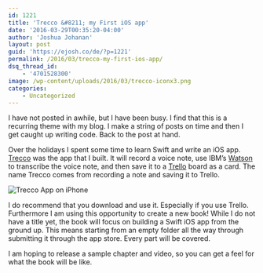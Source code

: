 ```yaml
---
id: 1221
title: 'Trecco &#8211; my First iOS app'
date: '2016-03-29T00:35:20-04:00'
author: 'Joshua Johanan'
layout: post
guid: 'https://ejosh.co/de/?p=1221'
permalink: /2016/03/trecco-my-first-ios-app/
dsq_thread_id:
    - '4701528300'
image: /wp-content/uploads/2016/03/trecco-iconx3.png
categories:
    - Uncategorized
---
```


I have not posted in awhile, but I have been busy. I find that this is a recurring theme with my blog. I make a string of posts on time and then I get caught up writing code. Back to the post at hand.

Over the holidays I spent some time to learn Swift and write an iOS app. [Trecco](https://itunes.apple.com/us/app/trecco/id1076120878?mt=8) was the app that I built. It will record a voice note, use IBM’s [Watson](http://www.ibm.com/smarterplanet/us/en/ibmwatson/) to transcribe the voice note, and then save it to a [Trello](https://trello.com/) board as a card. The name Trecco comes from recording a note and saving it to Trello.

![Trecco App on iPhone](https://ejosh.co/de/wp-content/uploads/2016/01/trecco-iphone.png)

I do recommend that you download and use it. Especially if you use Trello. Furthermore I am using this opportunity to create a new book! While I do not have a title yet, the book will focus on building a Swift iOS app from the ground up. This means starting from an empty folder all the way through submitting it through the app store. Every part will be covered.

I am hoping to release a sample chapter and video, so you can get a feel for what the book will be like.